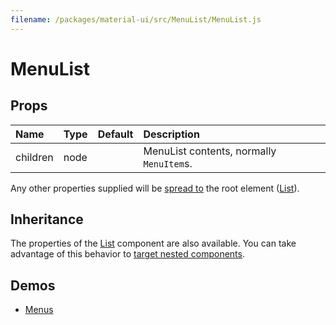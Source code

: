 ```yaml
---
filename: /packages/material-ui/src/MenuList/MenuList.js
---
```


<!--- This documentation is automatically generated, do not try to edit it. -->

# MenuList



## Props

| Name | Type | Default | Description |
|:-----|:-----|:--------|:------------|
| <span class="prop-name">children</span> | <span class="prop-type">node |  | MenuList contents, normally `MenuItem`s. |

Any other properties supplied will be [spread to](#inheritance) the root element ([List](/api/list)).

## Inheritance

The properties of the [List](/api/list) component are also available.
You can take advantage of this behavior to [target nested components](/guides/api#spread).

## Demos

- [Menus](/demos/menus)

